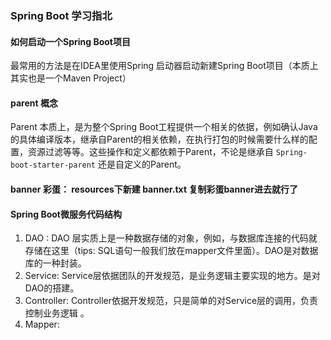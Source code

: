 ### Spring Boot 学习指北



#### 如何启动一个Spring Boot项目

最常用的方法是在IDEA里使用Spring 启动器启动新建Spring Boot项目（本质上其实也是一个Maven Project）

#### parent 概念

Parent 本质上，是为整个Spring Boot工程提供一个相关的依据，例如确认Java 的具体编译版本，继承自Parent的相关依赖，在执行打包的时候需要什么样的配置，资源过滤等等。这些操作和定义都依赖于Parent，不论是继承自 `Spring-boot-starter-parent` 还是自定义的Parent。



#### banner 彩蛋： resources下新建 banner.txt 复制彩蛋banner进去就行了



####   Spring Boot微服务代码结构 

1. DAO : DAO 层实质上是一种数据存储的对象，例如，与数据库连接的代码就存储在这里（tips: SQL语句一般我们放在mapper文件里面）。DAO是对数据库的一种封装。
2. Service: Service层依据团队的开发规范，是业务逻辑主要实现的地方。是对DAO的搭建。
3. Controller: Controller依据开发规范，只是简单的对Service层的调用，负责控制业务逻辑 。
4. Mapper: 




